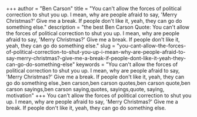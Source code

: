 +++
author = "Ben Carson"
title = "You can't allow the forces of political correction to shut you up. I mean, why are people afraid to say, 'Merry Christmas?' Give me a break. If people don't like it, yeah, they can go do something else."
description = "the best Ben Carson Quote: You can't allow the forces of political correction to shut you up. I mean, why are people afraid to say, 'Merry Christmas?' Give me a break. If people don't like it, yeah, they can go do something else."
slug = "you-cant-allow-the-forces-of-political-correction-to-shut-you-up-i-mean-why-are-people-afraid-to-say-merry-christmas?-give-me-a-break-if-people-dont-like-it-yeah-they-can-go-do-something-else"
keywords = "You can't allow the forces of political correction to shut you up. I mean, why are people afraid to say, 'Merry Christmas?' Give me a break. If people don't like it, yeah, they can go do something else.,ben carson,ben carson quotes,ben carson quote,ben carson sayings,ben carson saying,quotes, sayings,quote, saying, motivation"
+++
You can't allow the forces of political correction to shut you up. I mean, why are people afraid to say, 'Merry Christmas?' Give me a break. If people don't like it, yeah, they can go do something else.
